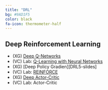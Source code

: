 ```yaml
---
title: "DRL"
bg: #9AD1F5
color: black
fa-icon: thermometer-half
---
```


## Deep Reinforcement Learning

* (XG) [Deep Q-Networks][dqn-slides]
* (VC) Lab: [Q-Learning with Neural Networks][Lab-QNN]
* (XG) [Deep Policy Gradien][DRL5-slides]
* (VC) Lab: [REINFORCE][Lab-REINFORCE]
* (XG) [Deep Actor-Critic][dac-slides]
* (VC) Lab: Actor-Critic


[dqn-slides]: https://docs.google.com/presentation/d/1M0xkCVxTuTfWats5hehpjLaRduyypXz6hY5v79AKHmk/edit?usp=sharing
[dpg-slides]: https://docs.google.com/presentation/d/1pXKvWh2W7ARhz2zX5L7R-CYkHY-RRA6u82oUwX3zzAU/edit?usp=sharing
[dac-slides]: https://docs.google.com/presentation/d/1NdKPnHcr46d0DbXfVBTREZO80739nimGoXFhQ6hvgOc/edit?usp=sharing
[Lab-QNN]:https://github.com/telecombcn-dl/mrl-2020/blob/gh-pages/labs/mrl_2020_05_qlearn_nn_todo.ipynb
[Lab-REINFORCE]:https://github.com/telecombcn-dl/mrl-2020/blob/gh-pages/labs/mrl_2020_07_reinforce_todo.ipynb

